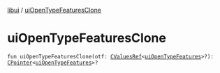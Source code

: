 [libui](index.md) / [uiOpenTypeFeaturesClone](./ui-open-type-features-clone.md)

# uiOpenTypeFeaturesClone

`fun uiOpenTypeFeaturesClone(otf: `[`CValuesRef`](../kotlinx.cinterop/-c-values-ref/index.md)`<`[`uiOpenTypeFeatures`](ui-open-type-features.md)`>?): `[`CPointer`](../kotlinx.cinterop/-c-pointer/index.md)`<`[`uiOpenTypeFeatures`](ui-open-type-features.md)`>?`